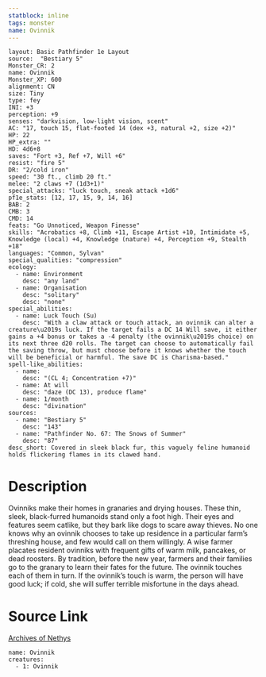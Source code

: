 ```yaml
---
statblock: inline
tags: monster
name: Ovinnik
---
```

```statblock
layout: Basic Pathfinder 1e Layout
source:  "Bestiary 5"
Monster_CR: 2
name: Ovinnik
Monster_XP: 600
alignment: CN
size: Tiny
type: fey
INI: +3
perception: +9
senses: "darkvision, low-light vision, scent"
AC: "17, touch 15, flat-footed 14 (dex +3, natural +2, size +2)"
HP: 22
HP_extra: ""
HD: 4d6+8
saves: "Fort +3, Ref +7, Will +6"
resist: "fire 5"
DR: "2/cold iron"
speed: "30 ft., climb 20 ft."
melee: "2 claws +7 (1d3+1)"
special_attacks: "luck touch, sneak attack +1d6"
pf1e_stats: [12, 17, 15, 9, 14, 16]
BAB: 2
CMB: 3
CMD: 14
feats: "Go Unnoticed, Weapon Finesse"
skills: "Acrobatics +8, Climb +11, Escape Artist +10, Intimidate +5, Knowledge (local) +4, Knowledge (nature) +4, Perception +9, Stealth +18"
languages: "Common, Sylvan"
special_qualities: "compression"
ecology:
  - name: Environment
    desc: "any land"
  - name: Organisation
    desc: "solitary"
    desc: "none"
special_abilities:
  - name: Luck Touch (Su)
    desc: "With a claw attack or touch attack, an ovinnik can alter a creature\u2019s luck. If the target fails a DC 14 Will save, it either gains a +4 bonus or takes a -4 penalty (the ovinnik\u2019s choice) on its next three d20 rolls. The target can choose to automatically fail the saving throw, but must choose before it knows whether the touch will be beneficial or harmful. The save DC is Charisma-based."
spell-like_abilities:
  - name:
    desc: "(CL 4; Concentration +7)"
  - name: At will
    desc: "daze (DC 13), produce flame"
  - name: 1/month
    desc: "divination"
sources:
  - name: "Bestiary 5"
    desc: "143"
  - name: "Pathfinder No. 67: The Snows of Summer"
    desc: "87"
desc_short: Covered in sleek black fur, this vaguely feline humanoid holds flickering flames in its clawed hand.
```
# Description
Ovinniks make their homes in granaries and drying houses. These thin, sleek, black-furred humanoids stand only a foot high. Their eyes and features seem catlike, but they bark like dogs to scare away thieves. No one knows why an ovinnik chooses to take up residence in a particular farm’s threshing house, and few would call on them willingly. A wise farmer placates resident ovinniks with frequent gifts of warm milk, pancakes, or dead roosters. By tradition, before the new year, farmers and their families go to the granary to learn their fates for the future. The ovinnik touches each of them in turn. If the ovinnik’s touch is warm, the person will have good luck; if cold, she will suffer terrible misfortune in the days ahead.
# Source Link
[Archives of Nethys](https://aonprd.com/MonsterDisplay.aspx?ItemName=Ovinnik)
```encounter-table
name: Ovinnik
creatures:
  - 1: Ovinnik
```
